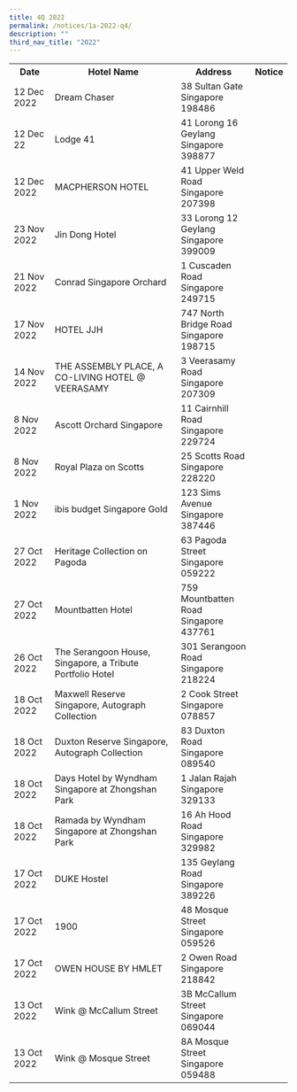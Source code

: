 ```yaml
---
title: 4Q 2022
permalink: /notices/1a-2022-q4/
description: ""
third_nav_title: "2022"
---
```

<table>
	<tr>
		<th>Date</th>
		<th>Hotel Name</th>
		<th>Address</th>
		<th>Notice</th>
		</tr>
	<tr>
		<td>12 Dec 2022</td>
		<td>Dream Chaser</td>
		<td>38 Sultan Gate<br>Singapore 198486</td>
		<td><a href="/files/Dream Chaser.pdf"></a></td>
		</tr>
	<tr>
		<td>12 Dec 22</td>
		<td>Lodge 41</td>
		<td>41 Lorong 16 Geylang<br>Singapore 398877</td>
		<td><a href="/files/Lodge 41 2022.pdf"></a></td>
	<tr>
		<td>12 Dec 2022</td>
		<td>MACPHERSON HOTEL</td>
		<td>41 Upper Weld Road<br>Singapore 207398</td>
		<td><a href="/files/MACPHERSON HOTEL.pdf"></a></td>
			</tr>
	<tr>
		<td>23 Nov 2022</td>
		<td>Jin Dong Hotel</td>
		<td>33 Lorong 12 Geylang<br>Singapore 399009</td>
		<td><a href="/files/Jin Dong Hotel.pdf"></a></td>
	</tr>
			<tr>
		<td>21 Nov 2022</td>
		<td>Conrad Singapore Orchard</td>
		<td>1 Cuscaden Road<br>Singapore 249715</td>
		<td><a href="/files/Conrad Singapore Orchard.pdf"></a></td>
	</tr>
		<tr>
		<td>17 Nov 2022</td>
		<td>HOTEL JJH</td>
		<td>747 North Bridge Road<br>Singapore 198715</td>
		<td><a href="/files/HOTEL JJH.pdf"></a></td>
	</tr>
		<tr>
		<td>14 Nov 2022</td>
		<td>THE ASSEMBLY PLACE, A CO-LIVING HOTEL @ VEERASAMY</td>
		<td>3 Veerasamy Road<br>Singapore 207309</td>
		<td><a href="/files/THE ASSEMBLY PLACE, A CO-LIVING HOTEL @ VEERASAMY.pdf"></a></td>
	</tr>
	<tr>
		<td>8 Nov 2022</td>
		<td>Ascott Orchard Singapore</td>
		<td>11 Cairnhill Road<br>Singapore 229724</td>
		<td><a href="/files/Ascott Orchard Singapore.pdf"></a></td>
	</tr>
	<tr>
		<td>8 Nov 2022</td>
		<td>Royal Plaza on Scotts</td>
		<td>25 Scotts Road<br>Singapore 228220</td>
		<td><a href="/files/Royal Plaza on Scotts.pdf"></a></td>
	</tr>
						<tr>
		<td>1 Nov 2022</td>
		<td>ibis budget Singapore Gold</td>
		<td>123 Sims Avenue<br>Singapore 387446</td>
		<td><a href="/files/ibis budget Singapore Gold.pdf"></a></td>
	</tr>
					<tr>
		<td>27 Oct 2022</td>
		<td>Heritage Collection on Pagoda</td>
		<td>63 Pagoda Street<br>Singapore 059222</td>
		<td><a href="/files/Heritage Collection on Pagoda.pdf"></a></td>
	</tr>
				<tr>
		<td>27 Oct 2022</td>
		<td>Mountbatten Hotel</td>
		<td>759 Mountbatten Road<br>Singapore 437761</td>
		<td><a href="/files/Mountbatten Hotel.pdf"></a></td>
	</tr>
			<tr>
		<td>26 Oct 2022</td>
		<td>The Serangoon House, Singapore, a Tribute Portfolio Hotel</td>
		<td>301 Serangoon Road<br>Singapore 218224</td>
		<td><a href="/files/The Serangoon House, Singapore, a Tribute Portfolio Hotel.pdf"></a></td>
	</tr>
		<tr>
		<td>18 Oct 2022</td>
		<td>Maxwell Reserve Singapore, Autograph Collection</td>
		<td>2 Cook Street<br>Singapore 078857</td>
		<td><a href="/files/Maxwell Reserve Singapore, Autograph Collection.pdf"></a></td>
	</tr>
		<tr>
		<td>18 Oct 2022</td>
		<td>Duxton Reserve Singapore, Autograph Collection</td>
		<td>83 Duxton Road<br>Singapore 089540</td>
		<td><a href="/files/Duxton Reserve Singapore, Autograph Collection.pdf"></a></td>
	</tr>
	<tr>
		<td>18 Oct 2022</td>
		<td>Days Hotel by Wyndham Singapore at Zhongshan Park</td>
		<td>1 Jalan Rajah<br>Singapore 329133</td>
		<td><a href="/files/Days Hotel by Wyndham Singapore at Zhongshan Park.pdf"></a></td>
	</tr>
		<tr>
		<td>18 Oct 2022</td>
		<td>	Ramada by Wyndham Singapore at Zhongshan Park</td>
		<td>16 Ah Hood Road<br>Singapore 329982</td>
		<td><a href="/files/Ramada by Wyndham Singapore at Zhongshan Park.pdf"></a></td>
	</tr>
	<tr>
		<td>17 Oct 2022</td>
		<td>DUKE Hostel</td>
		<td>135 Geylang Road<br>Singapore 389226</td>
		<td><a href="/files/DUKE Hostel.pdf"></a></td>
	</tr>
		<tr>
		<td>17 Oct 2022</td>
		<td>1900</td>
		<td>48 Mosque Street<br>Singapore 059526</td>
		<td><a href="/files/1900.pdf"></a></td>
	</tr>
		<tr>
		<td>17 Oct 2022</td>
		<td>OWEN HOUSE BY HMLET</td>
		<td>2 Owen Road<br>Singapore 218842</td>
		<td><a href="/files/OWEN HOUSE BY HMLET.pdf"></a></td>
	</tr>
	<tr>
		<td>13 Oct 2022</td>
		<td>Wink @ McCallum Street</td>
		<td>3B McCallum Street<br>Singapore 069044</td>
		<td><a href="/files/Wink @ McCallum Street.pdf"></a></td>
	</tr>
	<tr>
		<td>13 Oct 2022</td>
		<td>Wink @ Mosque Street</td>
		<td>8A Mosque Street<br>Singapore 059488</td>
		<td><a href="/files/Wink @ Mosque Street.pdf"></a></td>
	</tr>